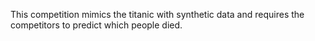 This competition mimics the titanic with synthetic data and requires the competitors to predict which people died. 
